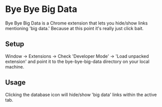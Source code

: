 Bye Bye Big Data
================

Bye Bye Big Data is a Chrome extension that lets you hide/show links mentioning 'big data.' 
Because at this point it's really just click bait.

Setup
-----
Window -> Extensions -> Check 'Developer Mode' -> 'Load unpacked extension' 
and point it to the bye-bye-big-data directory on your local machine.

Usage
-----
Clicking the database icon will hide/show 'big data' links within the active tab.